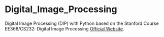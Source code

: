 # Digital_Image_Processing
Digital Image Processing (DIP) with Python based on the Stanford Course EE368/CS232: Digital Image Processing [Official Website](https://web.stanford.edu/class/ee368/Handouts/Lectures/Examples/4-Histograms/).
